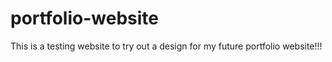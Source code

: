 # portfolio-website
This is a testing website to try out a design for my future portfolio website!!!
